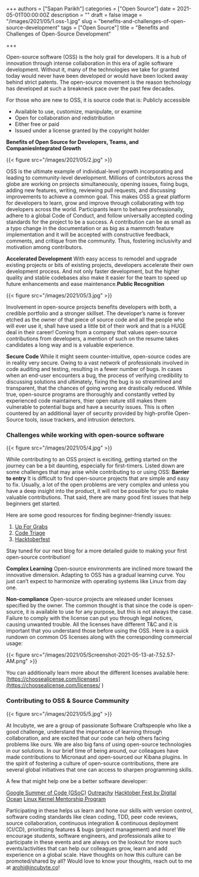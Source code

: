 +++
authors = ["Sapan Parikh"]
categories = ["Open Source"]
date = 2021-05-01T00:00:00Z
description = ""
draft = false
image = "/images/2021/05/1.oss-1.jpg"
slug = "benefits-and-challenges-of-open-source-development"
tags = ["Open Source"]
title = "Benefits and Challenges of Open-Source Development"

+++


Open-source software (OSS) is the holy grail for developers. It is a hub of innovation through intense collaboration in this era of agile software development. Without it, many of the technologies we take for granted today would never have been developed or would have been locked away behind strict patents. The open-source movement is the reason technology has developed at such a breakneck pace over the past few decades.

For those who are new to OSS, it is source code that is: Publicly accessible

* Available to use, customize, manipulate, or examine
* Open for collaboration and redistribution
* Either free or paid
* Issued under a license granted by the copyright holder

**Benefits of Open Source for Developers, Teams, and Companies********Integrated Growth******

{{< figure src="/images/2021/05/2.jpg" >}}

OSS is the ultimate example of individual-level growth incorporating and leading to community-level development. Millions of contributors across the globe are working on projects simultaneously, opening issues, fixing bugs, adding new features, writing, reviewing pull requests, and discussing improvements to achieve a common goal. This makes OSS a great platform for developers to learn, grow and improve through collaborating with top developers across the world. Participants learn to behave professionally, adhere to a global Code of Conduct, and follow universally accepted coding standards for the project to be a success.   A contribution can be as small as a typo change in the documentation or as big as a mammoth feature implementation and it will be accepted with constructive feedback, comments, and critique from the community. Thus, fostering inclusivity and motivation among contributors.

******Accelerated Development****** With easy access to remodel and upgrade existing projects or bits of existing projects, developers accelerate their own development process. And not only faster development, but the higher quality and stable codebases also make it easier for the team to speed up future enhancements and ease maintenance.******Public Recognition******

{{< figure src="/images/2021/05/3.jpg" >}}

Involvement in open-source projects benefits developers with both, a credible portfolio and a stronger skillset. The developer’s name is forever etched as the owner of that piece of source code and all the people who will ever use it, shall have used a little bit of their work and that is a HUGE deal in their career!   Coming from a company that values open-source contributions from developers, a mention of such on the resume takes candidates a long way and is a valuable experience.

******Secure Code****** While it might seem counter-intuitive, open-source codes are in reality very secure. Owing to a vast network of professionals involved in code auditing and testing, resulting in a fewer number of bugs. In cases when an end-user encounters a bug, the process of verifying credibility to discussing solutions and ultimately, fixing the bug is so streamlined and transparent, that the chances of going wrong are drastically reduced.   While true, open-source programs are thoroughly and constantly vetted by experienced code maintainers, thier open nature still makes them vulnerable to potential bugs and have a security issues. This is often countered by an additional layer of security provided by high-profile Open-Source tools, issue trackers, and intrusion detectors.

### Challenges while working with open-source software

{{< figure src="/images/2021/05/4.jpg" >}}

While contributing to an OSS project is exciting, getting started on the journey can be a bit daunting, especially for first-timers. Listed down are some challenges that may arise while contributing to or using OSS:  **Barrier to entry**  It is difficult to find open-source projects that are simple and easy to fix. Usually, a lot of the open problems are very complex and unless you have a deep insight into the product, it will not be possible for you to make valuable contributions. That said, there are many good first issues that help beginners get started.

Here are some good resources for finding beginner-friendly issues:

1. [Up For Grabs](https://up-for-grabs.net/#/)
2. [Code Triage](https://www.codetriage.com)
3. [Hacktoberfest](https://hacktoberfest.digitalocean.com)

Stay tuned for our next blog for a more detailed guide to making your first open-source contribution!

**Complex Learning** Open-source environments are inclined more toward the innovative dimension. Adapting to OSS has a gradual learning curve. You just can’t expect to harmonize with operating systems like Linux from day one.

**Non-compliance** Open-source projects are released under licenses specified by the owner. The common thought is that since the code is open-source, it is available to use for any purpose, but this is not always the case. Failure to comply with the license can put you through legal notices, causing unwanted trouble. All the licenses have different T&C and it is important that you understand those before using the OSS.   Here is a quick rundown on common OS licenses along with the corresponding commercial usage:

{{< figure src="/images/2021/05/Screenshot-2021-05-13-at-7.52.57-AM.png" >}}

You can additionally learn more about the different licenses available here: [https://choosealicense.com/licenses](https://choosealicense.com/licenses/ )

### Contributing to OSS & Source Community

{{< figure src="/images/2021/05/5.jpg" >}}

At Incubyte, we are a group of passionate Software Craftspeople who like a good challenge, understand the importance of learning through collaboration, and are excited that our code can help others facing problems like ours. We are also big fans of using open-source technologies in our solutions. In our brief time of being around, our colleagues have made contributions to Micronaut and open-sourced our Kibana plugins. In the spirit of fostering a culture of open-source contributions, there are several global initiatives that one can access to sharpen programming skills.

A few that might help one be a better software developer:

[Google Summer of Code (GSoC)](https://summerofcode.withgoogle.com) [Outreachy](https://www.outreachy.org)  [Hacktober Fest by Digital Ocean](https://hacktoberfest.digitalocean.com) [Linux Kernel Mentorship Program](https://www.linuxfoundation.org/en/about/diversity-inclusivity/mentorship/)

Participating in these helps us learn and hone our skills with version control, software coding standards like clean coding, TDD, peer code reviews, source collaboration, continuous integration & continuous deployment (CI/CD), prioritizing features & bugs (project management) and more!   We encourage students, software engineers, and professionals alike to participate in these events and are always on the lookout for more such events/activities that can help our colleagues grow, learn and add experience on a global scale.   Have thoughts on how this culture can be promoted/shared by all? Would love to know your thoughts, reach out to me at [arohi@incubyte.co](/benefits-and-challenges-of-open-source-development-4/arohi@incubyte.co)!


